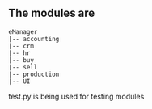 ## The modules are
    eManager
    |-- accounting
    |-- crm
    |-- hr
    |-- buy
    |-- sell
    |-- production
    |-- UI


test.py is being used for testing modules
